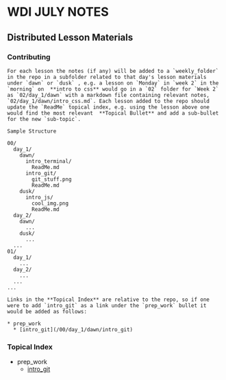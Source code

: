 # WDI JULY NOTES
## Distributed Lesson Materials



### Contributing 

    For each lesson the notes (if any) will be added to a `weekly_folder` in the repo in a subfolder related to that day's lesson materials under `dawn` or `dusk` , e.g. a lesson on `Monday` in `week 2` in the `morning` on  **intro to css** would go in a `02` folder for `Week 2` as `02/day_1/dawn` with a markdown file containing relevant notes, `02/day_1/dawn/intro_css.md`. Each lesson added to the repo should update the `ReadMe` topical index, e.g. using the lesson above one would find the most relevant  **Topical Bullet** and add a sub-bullet for the new `sub-topic`.

`Sample Structure`

```
00/
  day_1/
    dawn/
      intro_terminal/
        ReadMe.md
      intro_git/
        git_stuff.png
        ReadMe.md
    dusk/
      intro_js/
        cool_img.png
        ReadMe.md
  day_2/
    dawn/
      ...
    dusk/
      ...
  ...
01/
  day_1/
    ...
  day_2/
    ...
  ...
...

```


    Links in the **Topical Index** are relative to the repo, so if one were to add `intro_git` as a link under the `prep_work` bullet it would be added as follows:

```
* prep_work
  * [intro_git](/00/day_1/dawn/intro_git)
```

###  Topical Index

* prep_work
  * [intro_git](/00/day_1/dawn/intro_git)


